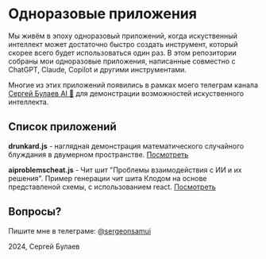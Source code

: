 # Одноразовые приложения
Мы живём в эпоху одноразовый приложений, когда искуственный интеллект может достаточно быстро создать инструмент, который скорее всего будет использоваться один раз. В этом репозитории собраны мои одноразовые приложения, написанные совместно с ChatGPT, Claude, Copilot и другими инструментами.

Многие из этих приложений появились в рамках моего телеграм канала [Сергей Булаев AI 🤖](https://t.me/sergiobulaev) для демонстрации возможностей искуственного интеллекта.

## Список приложений

**drunkard.js** - наглядная демонстрация математического случайного блуждания в двумерном пространстве. [Посмотреть](https://onetime.bulaev.net/drunkard/)

**aiproblemscheat.js** - Чит шит "Проблемы взаимодействия с ИИ и их решения". Пример генерации чит шита Клодом на основе представленой схемы, с использованием react. [Посмотреть](https://onetime.bulaev.net/aiproblemscheat/)

## Вопросы?

Пишите мне в телеграме: [@sergeonsamui](https://t.me/sergeonsamui)

2024, Сергей Булаев
